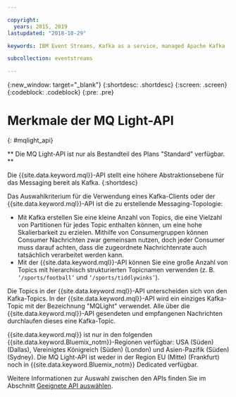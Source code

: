 ```yaml
---

copyright:
  years: 2015, 2019
lastupdated: "2018-10-29"

keywords: IBM Event Streams, Kafka as a service, managed Apache Kafka

subcollection: eventstreams

---
```


{:new_window: target="_blank"}
{:shortdesc: .shortdesc}
{:screen: .screen}
{:codeblock: .codeblock}
{:pre: .pre}

# Merkmale der MQ Light-API
{: #mqlight_api}

<!-- 30/10/18: info moved to eventstreams075.md because of doc app changes -->
** Die MQ Light-API ist nur als Bestandteil des Plans "Standard" verfügbar. **
<br/>

Die {{site.data.keyword.mql}}-API stellt eine höhere Abstraktionsebene für das Messaging bereit als Kafka.
{:shortdesc}

Das Auswahlkriterium für die Verwendung eines Kafka-Clients oder der {{site.data.keyword.mql}}-API ist
die zu erstellende Messaging-Topologie:

* Mit Kafka erstellen Sie eine kleine Anzahl von Topics, die eine Vielzahl von Partitionen für jedes Topic enthalten können, um eine hohe Skalierbarkeit zu erzielen. Mithilfe von Consumergruppen können Consumer Nachrichten zwar gemeinsam nutzen, doch jeder Consumer muss darauf achten, dass die zugeordnete Nachrichtenrate auch tatsächlich verarbeitet werden kann.
* Mit der {{site.data.keyword.mql}}-API können Sie eine große Anzahl von Topics mit hierarchisch strukturierten Topicnamen verwenden (z. B. <code>‘/sports/football’</code> und <code>‘/sports/tiddlywinks’</code>). 

Die Topics in der {{site.data.keyword.mql}}-API unterscheiden sich von
den Kafka-Topics. In der {{site.data.keyword.mql}}-API wird ein einziges Kafka-Topic
mit der Bezeichnung "MQLight" verwendet. Alle über die {{site.data.keyword.mql}}-API gesendeten
und empfangenen Nachrichten durchlaufen dieses eine Kafka-Topic.

{{site.data.keyword.mql}} ist nur in den folgenden {{site.data.keyword.Bluemix_notm}}-Regionen verfügbar:
USA (Süden) (Dallas), Vereinigtes Königreich (Süden) (London) und Asien-Pazifik (Süden) (Sydney). Die MQ Light-API ist weder in der Region EU (Mitte) (Frankfurt) noch in
{{site.data.keyword.Bluemix_notm}} Dedicated verfügbar.

<!-- begin STAGING ONLY -->
Weitere Informationen zur Auswahl zwischen den APIs finden Sie im Abschnitt [Geeignete API auswählen](/docs/services/EventStreams?topic=eventstreams-choose_api).
<!-- end STAGING ONLY -->

